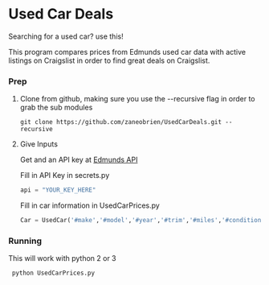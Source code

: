 # Used Car Deals

Searching for a used car? use this!

This program compares prices from Edmunds used car data with active listings on Craigslist in order to find great deals on Craigslist.

### Prep

1) Clone from github, making sure you use the --recursive flag in order to grab the sub modules

      ``` git clone https://github.com/zaneobrien/UsedCarDeals.git --recursive ```

2) Give Inputs

      Get and an API key at [Edmunds API](http://developer.edmunds.com/ "Here")

      Fill in API Key in secrets.py
   ```python
   api = "YOUR_KEY_HERE"
   ```

      Fill in car information in UsedCarPrices.py
   ```python
   Car = UsedCar('#make','#model','#year','#trim','#miles','#condition','#city','#zipcode')
   ```

### Running

This will work with python 2 or 3

``` python UsedCarPrices.py```
